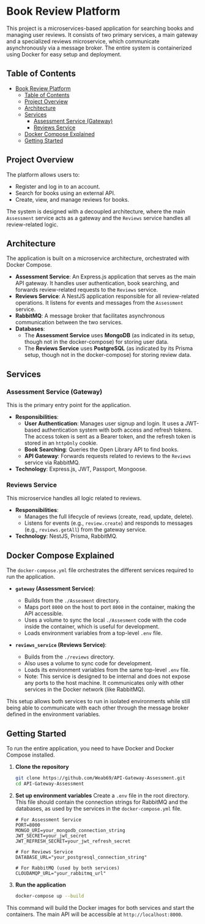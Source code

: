 
# Book Review Platform

This project is a microservices-based application for searching books and managing user reviews. It consists of two primary services, a main gateway and a specialized reviews microservice, which communicate asynchronously via a message broker. The entire system is containerized using Docker for easy setup and deployment.

## Table of Contents

- [Book Review Platform](#book-review-platform)
  - [Table of Contents](#table-of-contents)
  - [Project Overview](#project-overview)
  - [Architecture](#architecture)
  - [Services](#services)
    - [Assessment Service (Gateway)](#assessment-service-gateway)
    - [Reviews Service](#reviews-service)
  - [Docker Compose Explained](#docker-compose-explained)
  - [Getting Started](#getting-started)

## Project Overview

The platform allows users to:
- Register and log in to an account.
- Search for books using an external API.
- Create, view, and manage reviews for books.

The system is designed with a decoupled architecture, where the main `Assessment` service acts as a gateway and the `Reviews` service handles all review-related logic.

## Architecture

The application is built on a microservice architecture, orchestrated with Docker Compose.

- **Assessment Service**: An Express.js application that serves as the main API gateway. It handles user authentication, book searching, and forwards review-related requests to the `Reviews` service.
- **Reviews Service**: A NestJS application responsible for all review-related operations. It listens for events and messages from the `Assessment` service.
- **RabbitMQ**: A message broker that facilitates asynchronous communication between the two services.
- **Databases**:
  - The **Assessment Service** uses **MongoDB** (as indicated in its setup, though not in the docker-compose) for storing user data.
  - The **Reviews Service** uses **PostgreSQL** (as indicated by its Prisma setup, though not in the docker-compose) for storing review data.

## Services

### Assessment Service (Gateway)

This is the primary entry point for the application.

- **Responsibilities**:
  - **User Authentication**: Manages user signup and login. It uses a JWT-based authentication system with both access and refresh tokens. The access token is sent as a Bearer token, and the refresh token is stored in an `httpOnly` cookie.
  - **Book Searching**: Queries the Open Library API to find books.
  - **API Gateway**: Forwards requests related to reviews to the `Reviews` service via RabbitMQ.
- **Technology**: Express.js, JWT, Passport, Mongoose.

### Reviews Service

This microservice handles all logic related to reviews.

- **Responsibilities**:
  - Manages the full lifecycle of reviews (create, read, update, delete).
  - Listens for events (e.g., `review.create`) and responds to messages (e.g., `reviews.getAll`) from the gateway service.
- **Technology**: NestJS, Prisma, RabbitMQ.

## Docker Compose Explained

The `docker-compose.yml` file orchestrates the different services required to run the application.

- **`gateway` (Assessment Service)**:
  - Builds from the `./Assesment` directory.
  - Maps port `8000` on the host to port `8000` in the container, making the API accessible.
  - Uses a volume to sync the local `./Assesment` code with the code inside the container, which is useful for development.
  - Loads environment variables from a top-level `.env` file.

- **`reviews_service` (Reviews Service)**:
  - Builds from the `./reviews` directory.
  - Also uses a volume to sync code for development.
  - Loads its environment variables from the same top-level `.env` file.
  - Note: This service is designed to be internal and does not expose any ports to the host machine. It communicates only with other services in the Docker network (like RabbitMQ).

This setup allows both services to run in isolated environments while still being able to communicate with each other through the message broker defined in the environment variables.

## Getting Started

To run the entire application, you need to have Docker and Docker Compose installed.

1.  **Clone the repository**
    ```bash
    git clone https://github.com/Weab69/API-Gateway-Assessment.git
    cd API-Gateway-Assessment
    ```

2.  **Set up environment variables**
    Create a `.env` file in the root directory. This file should contain the connection strings for RabbitMQ and the databases, as used by the services in the `docker-compose.yml` file.
    ```
    # For Assessment Service
    PORT=8000
    MONGO_URI=your_mongodb_connection_string
    JWT_SECRET=your_jwt_secret
    JWT_REFRESH_SECRET=your_jwt_refresh_secret

    # For Reviews Service
    DATABASE_URL="your_postgresql_connection_string"

    # For RabbitMQ (used by both services)
    CLOUDAMQP_URL="your_rabbitmq_url"
    ```

3.  **Run the application**
    ```bash
    docker-compose up --build
    ```
This command will build the Docker images for both services and start the containers. The main API will be accessible at `http://localhost:8000`.
